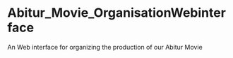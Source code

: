 # Abitur_Movie_OrganisationWebinterface
An Web interface for organizing the production of our Abitur Movie
